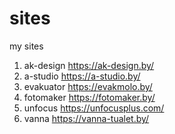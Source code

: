 # sites
my sites

1. ak-design https://ak-design.by/
2. a-studio https://a-studio.by/
3. evakuator https://evakmolo.by/
4. fotomaker https://fotomaker.by/
5. unfocus https://unfocusplus.com/
6. vanna https://vanna-tualet.by/
